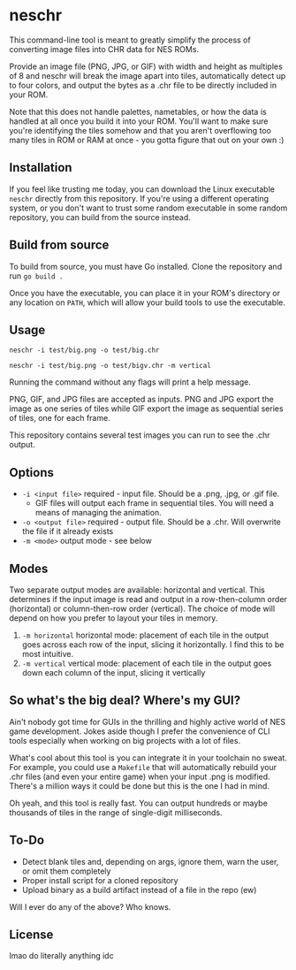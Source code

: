 # neschr

This command-line tool is meant to greatly simplify the process of converting image files into CHR data for NES ROMs.

Provide an image file (PNG, JPG, or GIF) with width and height as multiples of 8 and neschr will break the image apart into tiles, automatically detect up to four colors, and output the bytes as a .chr file to be directly included in your ROM.

Note that this does not handle palettes, nametables, or how the data is handled at all once you build it into your ROM. You'll want to make sure you're identifying the tiles somehow and that you aren't overflowing too many tiles in ROM or RAM at once - you gotta figure that out on your own :)

## Installation

If you feel like trusting me today, you can download the Linux executable `neschr` directly from this repository. If you're using a different operating system, or you don't want to trust some random executable in some random repository, you can build from the source instead.

## Build from source

To build from source, you must have Go installed. Clone the repository and run `go build .`

Once you have the executable, you can place it in your ROM's directory or any location on `PATH`, which will allow your build tools to use the executable.

## Usage

`neschr -i test/big.png -o test/big.chr`

`neschr -i test/big.png -o test/bigv.chr -m vertical`

Running the command without any flags will print a help message.

PNG, GIF, and JPG files are accepted as inputs. PNG and JPG export the image as one series of tiles while GIF export the image as sequential series of tiles, one for each frame.

This repository contains several test images you can run to see the .chr output.

## Options

- `-i <input file>` required - input file. Should be a .png, .jpg, or .gif file.
  - GIF files will output each frame in sequential tiles. You will need a means of managing the animation.
- `-o <output file>` required - output file. Should be a .chr. Will overwrite the file if it already exists
- `-m <mode>` output mode - see below

## Modes

Two separate output modes are available: horizontal and vertical. This determines if the input image is read and output in a row-then-column order (horizontal) or column-then-row order (vertical). The choice of mode will depend on how you prefer to layout your tiles in memory.

1. `-m horizontal` horizontal mode: placement of each tile in the output goes across each row of the input, slicing it horizontally. I find this to be most intuitive.
2. `-m vertical` vertical mode: placement of each tile in the output goes down each column of the input, slicing it vertically

## So what's the big deal? Where's my GUI?

Ain't nobody got time for GUIs in the thrilling and highly active world of NES game development. Jokes aside though I prefer the convenience of CLI tools especially when working on big projects with a lot of files.

What's cool about this tool is you can integrate it in your toolchain no sweat. For example, you could use a `Makefile` that will automatically rebuild your .chr files (and even your entire game) when your input .png is modified. There's a million ways it could be done but this is the one I had in mind.

Oh yeah, and this tool is really fast. You can output hundreds or maybe thousands of tiles in the range of single-digit milliseconds.

## To-Do

- Detect blank tiles and, depending on args, ignore them, warn the user, or omit them completely
- Proper install script for a cloned repository
- Upload binary as a build artifact instead of a file in the repo (ew)

Will I ever do any of the above? Who knows.

## License

lmao do literally anything idc
